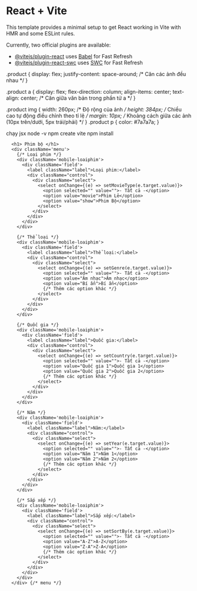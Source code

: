 # React + Vite

This template provides a minimal setup to get React working in Vite with HMR and some ESLint rules.

Currently, two official plugins are available:

- [@vitejs/plugin-react](https://github.com/vitejs/vite-plugin-react/blob/main/packages/plugin-react/README.md) uses [Babel](https://babeljs.io/) for Fast Refresh
- [@vitejs/plugin-react-swc](https://github.com/vitejs/vite-plugin-react-swc) uses [SWC](https://swc.rs/) for Fast Refresh




<!-- <div> {data.map((item)=>(<link to={`/phimle/${item.title}`}>  <img src={item.img} key={item.id} /> </link> ))} </div> -->

.product {
  display: flex;
  justify-content: space-around; /* Căn các ảnh đều nhau */
}

.product a {
  display: flex;
  flex-direction: column;
  align-items: center;
  text-align: center; /* Căn giữa văn bản trong phần tử a */
}

.product img {
  width: 260px; /* Độ rộng của ảnh */
  height: 384px; /* Chiều cao tự động điều chỉnh theo tỉ lệ */
  margin: 10px; /* Khoảng cách giữa các ảnh (10px trên/dưới, 5px trái/phải) */
}
.product p {
  color: #7a7a7a;
}




chạy jsx 
node -v
npm create vite
npm install












      <h1> Phim bộ </h1> 
      <div className='menu'> 
        {/* Loại phim */}
        <div className='mobile-loaiphim'> 
          <div className='field'> 
            <label className="label">Loại phim:</label> 
            <div className="control">
              <div className="select">
                <select onChange={(e) => setMovieType(e.target.value)}>
                  <option selected="" value="">- Tất cả -</option>
                  <option value="movie">Phim Lẻ</option>
                  <option value="show">Phim Bộ</option>
                </select>
              </div>
            </div> 
          </div>
        </div> 

        {/* Thể loại */}
        <div className='mobile-loaiphim'> 
          <div className='field'> 
            <label className="label">Thể loại:</label> 
            <div className="control">
              <div className="select">
                <select onChange={(e) => setGenre(e.target.value)}>
                  <option selected="" value="">- Tất cả -</option>
                  <option value="Âm nhạc">Âm nhạc</option>
                  <option value="Bí ẩn">Bí ẩn</option>
                  {/* Thêm các option khác */}
                </select>
              </div>
            </div> 
          </div>
        </div> 

        {/* Quốc gia */}
        <div className='mobile-loaiphim'> 
          <div className='field'> 
            <label className="label">Quốc gia:</label> 
            <div className="control">
              <div className="select">
                <select onChange={(e) => setCountry(e.target.value)}>
                  <option selected="" value="">- Tất cả -</option>
                  <option value="Quốc gia 1">Quốc gia 1</option>
                  <option value="Quốc gia 2">Quốc gia 2</option>
                  {/* Thêm các option khác */}
                </select>
              </div>
            </div> 
          </div>
        </div> 

        {/* Năm */}
        <div className='mobile-loaiphim'> 
          <div className='field'> 
            <label className="label">Năm:</label> 
            <div className="control">
              <div className="select">
                <select onChange={(e) => setYear(e.target.value)}>
                  <option selected="" value="">- Tất cả -</option>
                  <option value="Năm 1">Năm 1</option>
                  <option value="Năm 2">Năm 2</option>
                  {/* Thêm các option khác */}
                </select>
              </div>
            </div> 
          </div>
        </div>

        {/* Sắp xếp */}
        <div className='mobile-loaiphim'> 
          <div className='field'> 
            <label className="label">Sắp xếp:</label> 
            <div className="control">
              <div className="select">
                <select onChange={(e) => setSortBy(e.target.value)}>
                  <option selected="" value="">- Tất cả -</option>
                  <option value="A-Z">A-Z</option>
                  <option value="Z-A">Z-A</option>
                  {/* Thêm các option khác */}
                </select>
              </div>
            </div> 
          </div>
        </div>
      </div> {/* menu */} 